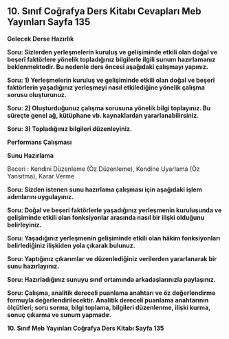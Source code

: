 ## 10. Sınıf Coğrafya Ders Kitabı Cevapları Meb Yayınları Sayfa 135

**Gelecek Derse Hazırlık**

**Soru: Sizlerden yerleşmelerin kuruluş ve gelişiminde etkili olan doğal ve beşerî faktörlere yönelik topladığınız bilgilerle ilgili sunum hazırlamanız beklenmektedir. Bu nedenle ders öncesi aşağıdaki çalışmayı yapınız.**

**Soru: 1) Yerleşmelerin kuruluş ve gelişiminde etkili olan doğal ve beşerî faktörlerin yaşadığınız yerleşmeyi nasıl etkilediğine yönelik çalışma sorusu oluşturunuz.**

**Soru: 2) Oluşturduğunuz çalışma sorusuna yönelik bilgi toplayınız. Bu süreçte genel ağ, kütüphane vb. kaynaklardan yararlanabilirsiniz.**

**Soru: 3) Topladığınız bilgileri düzenleyiniz.**

**Performans Çalışması**

**Sunu Hazırlama**

Beceri : Kendini Düzenleme (Öz Düzenleme), Kendine Uyarlama (Öz Yansıtma), Karar Verme

**Soru: Sizden istenen sunu hazırlama çalışması için aşağıdaki işlem adımlarını uygulayınız.**

**Soru: Doğal ve beşeri faktörlerle yaşadığınız yerleşmenin kuruluşunda ve gelişiminde etkili olan fonksiyonlar arasında nasıl bir ilişki olduğunu belirleyiniz.**

**Soru: Yaşadığınız yerleşmenin gelişiminde etkili olan hâkim fonksiyonları belirlediğiniz ilişkiden yola çıkarak bulunuz.**

**Soru: Yaptığınız çıkarımlar ve düzenlediğiniz verilerden yararlanarak bir sunu hazırlayınız.**

**Soru: Hazırladığınız sunuyu sınıf ortamında arkadaşlarınızla paylaşınız.**

**Soru: Çalışma, analitik dereceli puanlama anahtarı ve öz değerlendirme formuyla değerlendirilecektir. Analitik dereceli puanlama anahtarının ölçütleri; soru sorma, bilgi toplama, bilgileri düzenlenme, ilişki kurma, sonuç çıkarma ve sunum yapmadır.**

**10. Sınıf Meb Yayınları Coğrafya Ders Kitabı Sayfa 135**